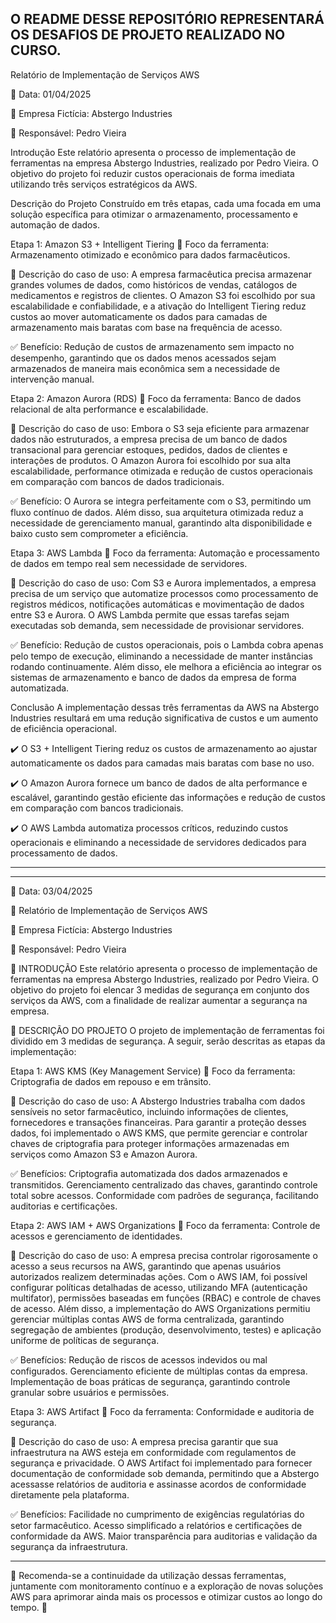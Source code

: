 O README DESSE REPOSITÓRIO REPRESENTARÁ OS DESAFIOS DE PROJETO REALIZADO NO CURSO.
------------------------------------------------------------------------------------------------------------------------------------------------------------------------------------------------------------------------------------------------------------------------------
Relatório de Implementação de Serviços AWS

📅 Data: 01/04/2025

🏢 Empresa Fictícia: Abstergo Industries

👤 Responsável: Pedro Vieira

Introdução
Este relatório apresenta o processo de implementação de ferramentas na empresa Abstergo Industries, realizado por Pedro Vieira. O objetivo do projeto foi reduzir custos operacionais de forma imediata utilizando três serviços estratégicos da AWS.

Descrição do Projeto
Construído em três etapas, cada uma focada em uma solução específica para otimizar o armazenamento, processamento e automação de dados.

Etapa 1: Amazon S3 + Intelligent Tiering
🔹 Foco da ferramenta: Armazenamento otimizado e econômico para dados farmacêuticos.

📌 Descrição do caso de uso:
A empresa farmacêutica precisa armazenar grandes volumes de dados, como históricos de vendas, catálogos de medicamentos e registros de clientes. O Amazon S3 foi escolhido por sua escalabilidade e confiabilidade, e a ativação do Intelligent Tiering reduz custos ao mover automaticamente os dados para camadas de armazenamento mais baratas com base na frequência de acesso.

✅ Benefício: Redução de custos de armazenamento sem impacto no desempenho, garantindo que os dados menos acessados sejam armazenados de maneira mais econômica sem a necessidade de intervenção manual.


Etapa 2: Amazon Aurora (RDS)
🔹 Foco da ferramenta: Banco de dados relacional de alta performance e escalabilidade.

📌 Descrição do caso de uso:
Embora o S3 seja eficiente para armazenar dados não estruturados, a empresa precisa de um banco de dados transacional para gerenciar estoques, pedidos, dados de clientes e interações de produtos. O Amazon Aurora foi escolhido por sua alta escalabilidade, performance otimizada e redução de custos operacionais em comparação com bancos de dados tradicionais.

✅ Benefício: O Aurora se integra perfeitamente com o S3, permitindo um fluxo contínuo de dados. Além disso, sua arquitetura otimizada reduz a necessidade de gerenciamento manual, garantindo alta disponibilidade e baixo custo sem comprometer a eficiência.


Etapa 3: AWS Lambda
🔹 Foco da ferramenta: Automação e processamento de dados em tempo real sem necessidade de servidores.

📌 Descrição do caso de uso:
Com S3 e Aurora implementados, a empresa precisa de um serviço que automatize processos como processamento de registros médicos, notificações automáticas e movimentação de dados entre S3 e Aurora. O AWS Lambda permite que essas tarefas sejam executadas sob demanda, sem necessidade de provisionar servidores.

✅ Benefício: Redução de custos operacionais, pois o Lambda cobra apenas pelo tempo de execução, eliminando a necessidade de manter instâncias rodando continuamente. Além disso, ele melhora a eficiência ao integrar os sistemas de armazenamento e banco de dados da empresa de forma automatizada.

Conclusão
A implementação dessas três ferramentas da AWS na Abstergo Industries resultará em uma redução significativa de custos e um aumento de eficiência operacional.

✔️ O S3 + Intelligent Tiering reduz os custos de armazenamento ao ajustar automaticamente os dados para camadas mais baratas com base no uso.

✔️ O Amazon Aurora fornece um banco de dados de alta performance e escalável, garantindo gestão eficiente das informações e redução de custos em comparação com bancos tradicionais.

✔️ O AWS Lambda automatiza processos críticos, reduzindo custos operacionais e eliminando a necessidade de servidores dedicados para processamento de dados.

------------------------------------------------------------------------------------------------------------------------------------------------------------------------------------------------------------------------------------------------------------------------------
------------------------------------------------------------------------------------------------------------------------------------------------------------------------------------------------------------------------------------------------------------------------------

📅 Data: 03/04/2025

🚀 Relatório de Implementação de Serviços AWS

🏢 Empresa Fictícia: Abstergo Industries

👤 Responsável: Pedro Vieira


📝 INTRODUÇÃO
Este relatório apresenta o processo de implementação de ferramentas na empresa Abstergo Industries, realizado por Pedro Vieira. O objetivo do projeto foi elencar 3 medidas de segurança em conjunto dos serviços da AWS, com a finalidade de realizar aumentar a segurança na empresa.


🔧 DESCRIÇÃO DO PROJETO
O projeto de implementação de ferramentas foi dividido em 3 medidas de segurança. A seguir, serão descritas as etapas da implementação:


Etapa 1: AWS KMS (Key Management Service)
🔹 Foco da ferramenta: Criptografia de dados em repouso e em trânsito.

📌 Descrição do caso de uso:
A Abstergo Industries trabalha com dados sensíveis no setor farmacêutico, incluindo informações de clientes, fornecedores e transações financeiras. Para garantir a proteção desses dados, foi implementado o AWS KMS, que permite gerenciar e controlar chaves de criptografia para proteger informações armazenadas em serviços como Amazon S3 e Amazon Aurora.

✅ Benefícios:
Criptografia automatizada dos dados armazenados e transmitidos.
Gerenciamento centralizado das chaves, garantindo controle total sobre acessos.
Conformidade com padrões de segurança, facilitando auditorias e certificações.


Etapa 2: AWS IAM + AWS Organizations
🔹 Foco da ferramenta: Controle de acessos e gerenciamento de identidades.

📌 Descrição do caso de uso:
A empresa precisa controlar rigorosamente o acesso a seus recursos na AWS, garantindo que apenas usuários autorizados realizem determinadas ações. Com o AWS IAM, foi possível configurar políticas detalhadas de acesso, utilizando MFA (autenticação multifator), permissões baseadas em funções (RBAC) e controle de chaves de acesso.
Além disso, a implementação do AWS Organizations permitiu gerenciar múltiplas contas AWS de forma centralizada, garantindo segregação de ambientes (produção, desenvolvimento, testes) e aplicação uniforme de políticas de segurança.

✅ Benefícios:
Redução de riscos de acessos indevidos ou mal configurados.
Gerenciamento eficiente de múltiplas contas da empresa.
Implementação de boas práticas de segurança, garantindo controle granular sobre usuários e permissões.

Etapa 3: AWS Artifact
🔹 Foco da ferramenta: Conformidade e auditoria de segurança.

📌 Descrição do caso de uso:
A empresa precisa garantir que sua infraestrutura na AWS esteja em conformidade com regulamentos de segurança e privacidade. O AWS Artifact foi implementado para fornecer documentação de conformidade sob demanda, permitindo que a Abstergo acessasse relatórios de auditoria e assinasse acordos de conformidade diretamente pela plataforma.

✅ Benefícios:
Facilidade no cumprimento de exigências regulatórias do setor farmacêutico.
Acesso simplificado a relatórios e certificações de conformidade da AWS.
Maior transparência para auditorias e validação da segurança da infraestrutura.

------------------------------------------------------------------------------------------------------------------------------------------------------------------------------------------------------------------------------------------------------------------------------

🔎 Recomenda-se a continuidade da utilização dessas ferramentas, juntamente com monitoramento contínuo e a exploração de novas soluções AWS para aprimorar ainda mais os processos e otimizar custos ao longo do tempo. 🚀
